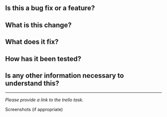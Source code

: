 ## **Is this a bug fix or a feature?**

## **What is this change?**

## **What does it fix?**

## **How has it been tested?**

## **Is any other information necessary to understand this?**
___
_Please provide a link to the trello task._

Screenshots (if appropriate)
